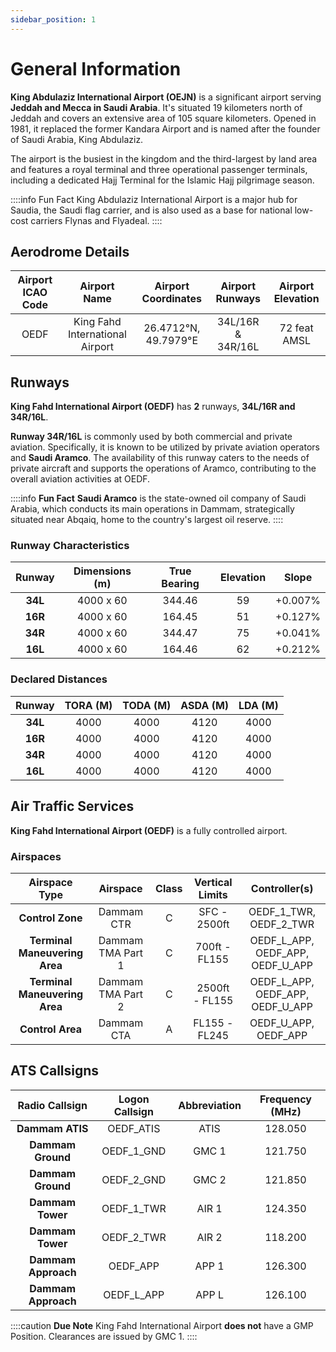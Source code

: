 ```yaml
---
sidebar_position: 1
---
```

# General Information

**King Abdulaziz International Airport (OEJN)**  is a significant airport serving **Jeddah and Mecca in Saudi Arabia**. It's situated 19 kilometers north of Jeddah and covers an extensive area of 105 square kilometers. Opened in 1981, it replaced the former Kandara Airport and is named after the founder of Saudi Arabia, King Abdulaziz. 

The airport is the busiest in the kingdom and the third-largest by land area and features a royal terminal and three operational passenger terminals, including a dedicated Hajj Terminal for the Islamic Hajj pilgrimage season. 

::::info Fun Fact
King Abdulaziz International Airport is a major hub for Saudia, the Saudi flag carrier, and is also used as a base for national low-cost carriers Flynas and Flyadeal.
::::

## Aerodrome Details

| **Airport ICAO Code** |           Airport Name          |  Airport Coordinates  |  Airport Runways  | Airport Elevation |
|:---------------------:|:-------------------------------:|:---------------------:|:-----------------:|:-----------------:|
|          OEDF         | King Fahd International Airport | 26.4712°N, 49.7979°E | 34L/16R & 34R/16L |    72 feat AMSL   |

## Runways

**King Fahd International Airport (OEDF)** has **2** runways, **34L/16R and 34R/16L**. 

**Runway 34R/16L** is commonly used by both commercial and private aviation. Specifically, it is known to be utilized by private aviation operators and **Saudi Aramco**. The availability of this runway caters to the needs of private aircraft and supports the operations of Aramco, contributing to the overall aviation activities at OEDF.

::::info **Fun Fact**
**Saudi Aramco** is the state-owned oil company of Saudi Arabia, which conducts its main operations in Dammam, strategically situated near Abqaiq, home to the country's largest oil reserve.
::::

### Runway Characteristics

|  Runway | Dimensions (m) | True Bearing | Elevation |  Slope  |
|:-------:|:--------------:|:------------:|:---------:|:-------:|
| **34L** |    4000 x 60   |    344.46    |     59    | +0.007% |
| **16R** |    4000 x 60   |    164.45    |     51    | +0.127% |
| **34R** |    4000 x 60   |    344.47    |     75    | +0.041% |
| **16L** |    4000 x 60   |    164.46    |     62    | +0.212% |

### Declared Distances

| **Runway** | **TORA (M)** | **TODA (M)** | **ASDA (M)** | **LDA (M)** |
|:----------:|:------------:|:------------:|:------------:|:-----------:|
|   **34L**  |     4000     |     4000     |     4120     |     4000    |
|   **16R**  |     4000     |     4000     |     4120     |     4000    |
|   **34R**  |     4000     |     4000     |     4120     |     4000    |
|   **16L**  |     4000     |     4000     |     4120     |     4000    |

## Air Traffic Services

**King Fahd International Airport (OEDF)** is a fully controlled airport.

### Airspaces

|       **Airspace Type**       |    **Airspace**   | **Class** | **Vertical Limits** |          **Controller(s)**          |
|:-----------------------------:|:-----------------:|:------------------:|:-------------------:|:--------------------------------:|
|        **Control Zone**       |     Dammam CTR    |     C    |     SFC - 2500ft    |      OEDF_1_TWR, OEDF_2_TWR      |
| **Terminal Maneuvering Area** | Dammam TMA Part 1 |     C    |    700ft - FL155    | OEDF_L_APP, OEDF_APP, OEDF_U_APP |
| **Terminal Maneuvering Area** | Dammam TMA Part 2 |     C    |    2500ft - FL155   | OEDF_L_APP, OEDF_APP, OEDF_U_APP |
|        **Control Area**       |     Dammam CTA    |      A     |    FL155 - FL245    |       OEDF_U_APP, OEDF_APP       |

## ATS Callsigns

|  **Radio Callsign** | **Logon Callsign** | **Abbreviation** | **Frequency (MHz)** |
|:-------------------:|:------------------:|:----------------:|:-------------------:|
|   **Dammam ATIS**   |      OEDF_ATIS     |       ATIS       |       128.050       |
|  **Dammam Ground**  |     OEDF_1_GND     |       GMC 1      |       121.750       |
|  **Dammam Ground**  |     OEDF_2_GND     |       GMC 2      |       121.850       |
|   **Dammam Tower**  |     OEDF_1_TWR     |       AIR 1      |       124.350       |
|   **Dammam Tower**  |     OEDF_2_TWR     |       AIR 2      |       118.200       |
| **Dammam Approach** |      OEDF_APP      |       APP 1      |       126.300       |
| **Dammam Approach** |     OEDF_L_APP     |       APP L      |       126.100       |

::::caution **Due Note**
King Fahd International Airport **does not** have a GMP Position. Clearances are issued by GMC 1.
::::